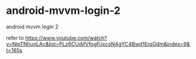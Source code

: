 # android-mvvm-login-2
android mvvm login 2 

refer to https://www.youtube.com/watch?v=NlpTNhunLAc&list=PLz6CUdjfVfogPJxcoN4gYC4Bwd1ErqGdm&index=9&t=165s
